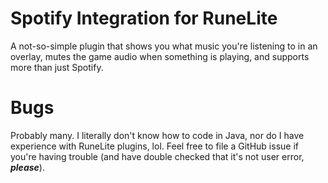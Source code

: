 # Spotify Integration for RuneLite
A not-so-simple plugin that shows you what music you're listening to in an overlay,
mutes the game audio when something is playing, and supports more than just Spotify.

# Bugs
Probably many. I literally don't know how to code in Java, nor do I have experience with RuneLite plugins, lol. Feel free to file a GitHub issue
if you're having trouble (and have double checked that it's not user error, ***please***).